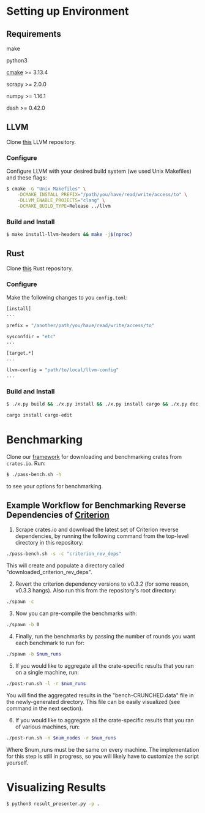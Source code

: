 # Setting up Environment

## Requirements

make

python3

[cmake](https://cmake.org/download/) >= 3.13.4

scrapy >= 2.0.0

numpy >= 1.16.1

dash >= 0.42.0

## LLVM

Clone [this](https://github.com/nataliepopescu/llvm-project/tree/match-version-from-rust) LLVM repository.

### Configure

Configure LLVM with your desired build system (we used Unix Makefiles) and these flags:

```sh
$ cmake -G "Unix Makefiles" \
	-DCMAKE_INSTALL_PREFIX="/path/you/have/read/write/access/to" \
	-DLLVM_ENABLE_PROJECTS="clang" \
	-DCMAKE_BUILD_TYPE=Release ../llvm
```

### Build and Install 

```sh
$ make install-llvm-headers && make -j$(nproc)
```

## Rust

Clone [this](https://github.com/nataliepopescu/rust) Rust repository.

### Configure

Make the following changes to you `config.toml`: 

```sh
[install]
...

prefix = "/another/path/you/have/read/write/access/to"

sysconfdir = "etc"
...

[target.*]
...

llvm-config = "path/to/local/llvm-config"
...
```

### Build and Install

```sh
$ ./x.py build && ./x.py install && ./x.py install cargo && ./x.py doc
```

```sh
cargo install cargo-edit
```

# Benchmarking

Clone our [framework](https://github.com/nataliepopescu/bencher_scrape) for downloading and benchmarking 
crates from `crates.io`. Run: 

```sh
$ ./pass-bench.sh -h
```

to see your options for benchmarking. 

## Example Workflow for Benchmarking Reverse Dependencies of [Criterion](https://crates.io/crates/criterion)

1. Scrape crates.io and download the latest set of Criterion reverse dependencies, by running the
following command from the top-level directory in this repository:

```sh
./pass-bench.sh -s -c "criterion_rev_deps"
```

This will create and populate a directory called "downloaded_criterion_rev_deps". 

2. Revert the criterion dependency versions to v0.3.2 (for some reason, v0.3.3 hangs). Also run 
this from the repository's root directory: 

```sh
./spawn -c
```

3. Now you can pre-compile the benchmarks with: 

```sh
./spawn -b 0
```

4. Finally, run the benchmarks by passing the number of rounds you want each benchmark to run for: 

```sh
./spawn -b $num_runs
```

5. If you would like to aggregate all the crate-specific results that you ran on a single machine, 
run:

```sh
./post-run.sh -l -r $num_runs
```

You will find the aggregated results in the "bench-CRUNCHED.data" file in the newly-generated
directory. This file can be easily visualized (see command in the next section). 

6. If you would like to aggregate all the crate-specific results that you ran of various machines, 
run: 

```sh
./post-run.sh -n $num_nodes -r $num_runs
```

Where $num_runs must be the same on every machine. The implementation for this step is still in 
progress, so you will likely have to customize the script yourself. 

# Visualizing Results

```sh
$ python3 result_presenter.py -p .
```
